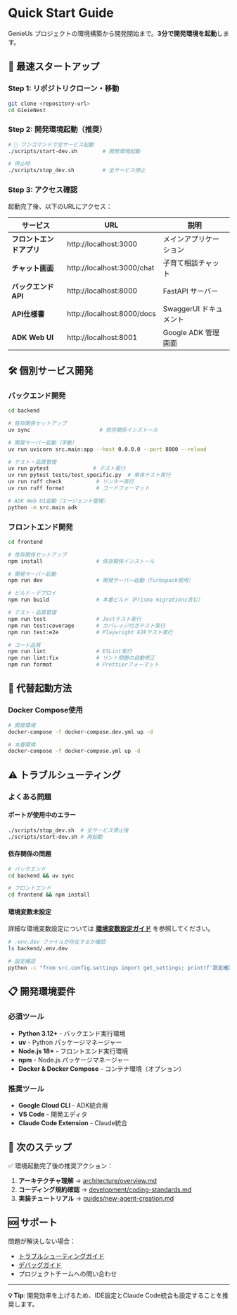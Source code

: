 # Quick Start Guide

GenieUs プロジェクトの環境構築から開発開始まで。**3分で開発環境を起動**します。

## 🚀 最速スタートアップ

### Step 1: リポジトリクローン・移動
```bash
git clone <repository-url>
cd GieieNest
```

### Step 2: 開発環境起動（推奨）
```bash
# 🎯 ワンコマンドで全サービス起動
./scripts/start-dev.sh        # 開発環境起動

# 停止時
./scripts/stop_dev.sh         # 全サービス停止
```

### Step 3: アクセス確認
起動完了後、以下のURLにアクセス：

| サービス | URL | 説明 |
|---------|-----|------|
| **フロントエンドアプリ** | http://localhost:3000 | メインアプリケーション |
| **チャット画面** | http://localhost:3000/chat | 子育て相談チャット |
| **バックエンドAPI** | http://localhost:8000 | FastAPI サーバー |
| **API仕様書** | http://localhost:8000/docs | SwaggerUI ドキュメント |
| **ADK Web UI** | http://localhost:8001 | Google ADK 管理画面 |

## 🛠️ 個別サービス開発

### バックエンド開発
```bash
cd backend

# 依存関係セットアップ
uv sync                      # 依存関係インストール

# 開発サーバー起動（手動）
uv run uvicorn src.main:app --host 0.0.0.0 --port 8000 --reload

# テスト・品質管理
uv run pytest              # テスト実行
uv run pytest tests/test_specific.py  # 単体テスト実行
uv run ruff check           # リンター実行
uv run ruff format          # コードフォーマット

# ADK Web UI起動（エージェント管理）
python -m src.main adk
```

### フロントエンド開発
```bash
cd frontend

# 依存関係セットアップ
npm install                 # 依存関係インストール

# 開発サーバー起動
npm run dev                 # 開発サーバー起動（Turbopack使用）

# ビルド・デプロイ
npm run build               # 本番ビルド（Prisma migrations含む）

# テスト・品質管理
npm run test                # Jestテスト実行
npm run test:coverage       # カバレッジ付きテスト実行
npm run test:e2e            # Playwright E2Eテスト実行

# コード品質
npm run lint                # ESLint実行
npm run lint:fix            # リント問題の自動修正
npm run format              # Prettierフォーマット
```

## 🔧 代替起動方法

### Docker Compose使用
```bash
# 開発環境
docker-compose -f docker-compose.dev.yml up -d

# 本番環境
docker-compose -f docker-compose.yml up -d
```

## ⚠️ トラブルシューティング

### よくある問題

#### ポートが使用中のエラー
```bash
./scripts/stop_dev.sh  # 全サービス停止後
./scripts/start-dev.sh # 再起動
```

#### 依存関係の問題
```bash
# バックエンド
cd backend && uv sync

# フロントエンド  
cd frontend && npm install
```

#### 環境変数未設定
詳細な環境変数設定については **[環境変数設定ガイド](environment-setup.md)** を参照してください。

```bash
# .env.dev ファイルが存在するか確認
ls backend/.env.dev

# 設定確認
python -c "from src.config.settings import get_settings; print(f'設定確認: {get_settings().APP_NAME}')"
```

## 📋 開発環境要件

### 必須ツール
- **Python 3.12+** - バックエンド実行環境
- **uv** - Python パッケージマネージャー
- **Node.js 18+** - フロントエンド実行環境
- **npm** - Node.js パッケージマネージャー
- **Docker & Docker Compose** - コンテナ環境（オプション）

### 推奨ツール
- **Google Cloud CLI** - ADK統合用
- **VS Code** - 開発エディタ
- **Claude Code Extension** - Claude統合

## 🎯 次のステップ

✅ 環境起動完了後の推奨アクション：

1. **アーキテクチャ理解** → [architecture/overview.md](../architecture/overview.md)
2. **コーディング規約確認** → [development/coding-standards.md](./coding-standards.md) 
3. **実装チュートリアル** → [guides/new-agent-creation.md](../guides/new-agent-creation.md)

## 🆘 サポート

問題が解決しない場合：
- [トラブルシューティングガイド](../guides/troubleshooting.md)
- [デバッグガイド](./debugging.md)
- プロジェクトチームへの問い合わせ

---

**💡 Tip**: 開発効率を上げるため、IDE設定とClaude Code統合も設定することを推奨します。